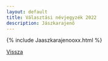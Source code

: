 ```yaml
---
layout: default
title: Választási névjegyzék 2022
description: Jászkarajenő
---
```


{% include Jaaszkarajenooxx.html %}

[Vissza](./)